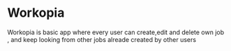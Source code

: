 # Workopia
Workopia is basic app where every user can create,edit and delete own job , and keep looking from other jobs alreade created by other users
